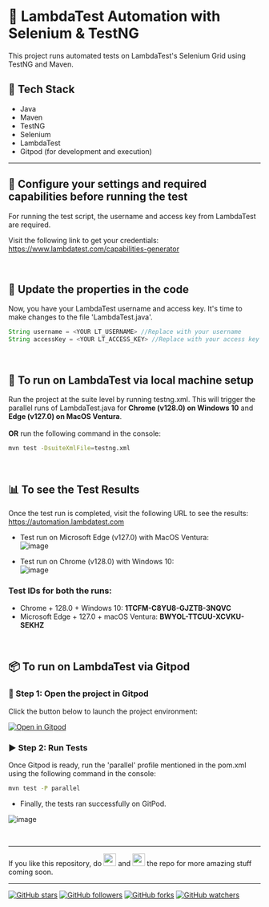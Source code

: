 # 🚀 LambdaTest Automation with Selenium & TestNG

This project runs automated tests on LambdaTest's Selenium Grid using TestNG and Maven.

## 🧰 Tech Stack
- Java
- Maven
- TestNG
- Selenium
- LambdaTest
- Gitpod (for development and execution)

---

## 🔧 Configure your settings and required capabilities before running the test
For running the test script, the username and access key from LambdaTest are required.

Visit the following link to get your credentials: https://www.lambdatest.com/capabilities-generator

<br>

## 📝 Update the properties in the code
Now, you have your LambdaTest username and access key. It's time to make changes to the file 'LambdaTest.java'.
```java
String username = <YOUR LT_USERNAME> //Replace with your username
String accessKey = <YOUR LT_ACCESS_KEY> //Replace with your access key
```
<br>

## 🧪 To run on LambdaTest via local machine setup
Run the project at the suite level by running testng.xml. This will trigger the parallel runs of LambdaTest.java for **Chrome (v128.0) on Windows 10** and **Edge (v127.0) on MacOS Ventura**.
<br><br>
**OR** run the following command in the console:
```bash
mvn test -DsuiteXmlFile=testng.xml
```

<br>

## 📊 To see the Test Results
Once the test run is completed, visit the following URL to see the results: https://automation.lambdatest.com

* Test run on Microsoft Edge (v127.0) with MacOS Ventura: <br>
![image](https://github.com/user-attachments/assets/b0975503-f9a1-40ed-aa26-850e5617d54f)

* Test run on Chrome (v128.0) with Windows 10: <br>
![image](https://github.com/user-attachments/assets/c521e8af-fbc2-40b9-bfc8-f6a5a237f577)

### Test IDs for both the runs:
* Chrome + 128.0 + Windows 10: **1TCFM-C8YU8-GJZTB-3NQVC**
* Microsoft Edge + 127.0 + macOS Ventura: **BWYOL-TTCUU-XCVKU-SEKHZ**

<br>

## 📦 To run on LambdaTest via Gitpod

### 🔗 Step 1: Open the project in Gitpod

Click the button below to launch the project environment:

[![Open in Gitpod](https://gitpod.io/button/open-in-gitpod.svg)](https://gitpod.io/#https://github.com/Ritik-Saxena/LambdaTestAutomation)



### ▶️ Step 2: Run Tests

Once Gitpod is ready, run the 'parallel' profile mentioned in the pom.xml using the following command in the console:
```bash
mvn test -P parallel
```

* Finally, the tests ran successfully on GitPod. <br>

![image](https://github.com/user-attachments/assets/d1ee4721-b12a-4bbb-bd15-a435e5bf4c2b)

<br>

--- 
If you like this repository, do <img src="https://user-images.githubusercontent.com/62079355/200077014-f3e95bba-57a6-4c7a-b26a-212bf18e5162.png" width=25 height=25> and <img src="https://user-images.githubusercontent.com/62079355/220893415-ea2015e9-6df6-4de2-ab66-041a3f890be2.png" width=25 height=25> the repo for more amazing stuff coming soon.

---
[![GitHub stars](https://img.shields.io/github/stars/Ritik-Saxena/LambdaTestAutomation?style=social)](https://github.com/Ritik-Saxena/LambdaTestAutomation)
[![GitHub followers](https://img.shields.io/github/followers/Ritik-Saxena?style=social)](https://github.com/Ritik-Saxena?tab=followers)
[![GitHub forks](https://img.shields.io/github/forks/Ritik-Saxena/LambdaTestAutomation?style=social)](https://github.com/Ritik-Saxena/LambdaTestAutomation)
[![GitHub watchers](https://img.shields.io/github/watchers/Ritik-Saxena/LambdaTestAutomation?style=social)](https://github.com/Ritik-Saxena/LambdaTestAutomation)


